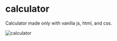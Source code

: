# calculator

Calculator made only with vanilla js, html, and css.

![calculator](/Projects/Calculator/1.png)
